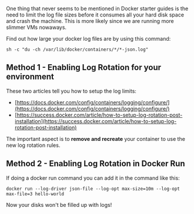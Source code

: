 One thing that never seems to be mentioned in Docker starter guides is the need to limit the log file sizes before it consumes all your hard disk space and crash the machine. This is more likely since we are running more slimmer VMs nowaways.

Find out how large your docker log files are by using this command:

`sh -c "du -ch /var/lib/docker/containers/*/*-json.log"`

## Method 1 - Enabling Log Rotation for your environment
These two articles tell you how to setup the log limits:
- [https://docs.docker.com/config/containers/logging/configure/](https://docs.docker.com/config/containers/logging/configure/)
- [https://success.docker.com/article/how-to-setup-log-rotation-post-installation](https://success.docker.com/article/how-to-setup-log-rotation-post-installation)

The important aspect is to **remove and recreate** your container to use the new log rotation rules.

## Method 2 - Enabling Log Rotation in Docker Run
If doing a docker run command you can add it in the command like this:

`docker run --log-driver json-file --log-opt max-size=10m --log-opt max-file=3 hello-world`


Now your disks won't be filled up with logs!
